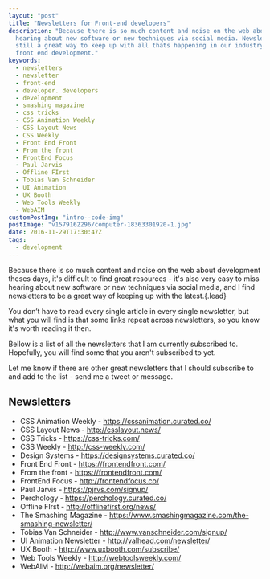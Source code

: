 ```yaml
---
layout: "post"
title: "Newsletters for Front-end developers"
description: "Because there is so much content and noise on the web about development theses days, its difficult to find great ressources - its also very easy to miss
  hearing about new software or new techniques via social media. Newsletters are
  still a great way to keep up with all thats happening in our industry and
  front end development."
keywords:
  - newsletters
  - newsletter
  - front-end
  - developer. developers
  - development
  - smashing magazine
  - css tricks
  - CSS Animation Weekly
  - CSS Layout News
  - CSS Weekly
  - Front End Front
  - From the front
  - FrontEnd Focus
  - Paul Jarvis
  - Offline FIrst
  - Tobias Van Schneider
  - UI Animation
  - UX Booth
  - Web Tools Weekly
  - WebAIM
customPostImg: "intro--code-img"
postImage: "v1579162296/computer-18363301920-1.jpg"
date: 2016-11-29T17:30:47Z
tags:
  - development
---
```

Because there is so much content and noise on the web about development theses days, it's difficult to find great resources - it's also very easy to miss hearing about new software or new techniques via social media, and I find newsletters to be a great way of keeping up with the latest.{.lead}

You don’t have to read every single article in every single newsletter, but what you will find is that some links repeat across newsletters, so you know it's worth reading it then.

Bellow is a list of all the newsletters that I am currently subscribed to. Hopefully, you will find some that you aren't subscribed to yet.

Let me know if there are other great newsletters that I should subscribe to and add to the list - send me a tweet or message.

Newsletters
------------------
- CSS Animation Weekly - https://cssanimation.curated.co/
- CSS Layout News - http://csslayout.news/
- CSS Tricks - https://css-tricks.com/
- CSS Weekly - http://css-weekly.com/
- Design Systems - https://designsystems.curated.co/
- Front End Front - https://frontendfront.com/
- From the front - https://frontendfront.com/
- FrontEnd Focus - http://frontendfocus.co/
- Paul Jarvis - https://pjrvs.com/signup/
- Perchology - https://perchology.curated.co/
- Offline FIrst - http://offlinefirst.org/news/
- The Smashing Magazine - https://www.smashingmagazine.com/the-smashing-newsletter/
- Tobias Van Schneider - http://www.vanschneider.com/signup/
- UI Animation Newsletter - http://valhead.com/newsletter/
- UX Booth - http://www.uxbooth.com/subscribe/
- Web Tools Weekly - http://webtoolsweekly.com/
- WebAIM - http://webaim.org/newsletter/
